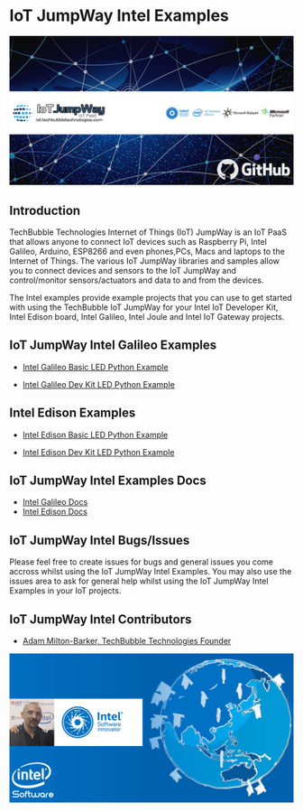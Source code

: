 # IoT JumpWay Intel Examples

![TechBubble IoT JumpWay Docs](images/main/IoT-Jumpway.jpg)  

## Introduction

TechBubble Technologies Internet of Things (IoT) JumpWay is an IoT PaaS that allows anyone to connect IoT devices such as Raspberry Pi, Intel Galileo, Arduino, ESP8266 and even phones,PCs, Macs and laptops to the Internet of Things. The various IoT JumpWay libraries and samples allow you to connect devices and sensors to the IoT JumpWay and control/monitor sensors/actuators and data to and from the devices.

The Intel examples provide example projects that you can use to get started with using the TechBubble IoT JumpWay for your Intel IoT Developer Kit, Intel Edison board, Intel Galileo, Intel Joule and Intel IoT Gateway projects.

## IoT JumpWay Intel Galileo Examples

- [Intel Galileo Basic LED Python Example](https://github.com/TechBubbleTechnologies/IoT-JumpWay-Intel-Examples/tree/master/Intel-Galileo/Basic-LED/Python "Intel Galileo Basic LED Python Example")

- [Intel Galileo Dev Kit LED Python Example](https://github.com/TechBubbleTechnologies/IoT-JumpWay-Intel-Examples/tree/master/Intel-Galileo/Dev-Kit-LED/Python "Intel Galileo Dev Kit LED Python Example")

## Intel Edison Examples

- [Intel Edison Basic LED Python Example](https://github.com/TechBubbleTechnologies/IoT-JumpWay-Intel-Examples/tree/master/Intel-Edison/Basic-LED/Python "Intel Edison Basic LED Python Example")

- [Intel Edison Dev Kit LED Python Example](https://github.com/TechBubbleTechnologies/IoT-JumpWay-Intel-Examples/tree/master/Intel-Edison/Dev-Kit-LED/Python "Intel Edison Dev Kit LED Python Example")

## IoT JumpWay Intel Examples Docs

- [Intel Galileo Docs](https://github.com/TechBubbleTechnologies/IoT-JumpWay-Intel-Examples/tree/master/Intel-Galileo/_DOCS "Intel Galileo Docs")
- [Intel Edison Docs](https://github.com/TechBubbleTechnologies/IoT-JumpWay-Intel-Examples/tree/master/Intel-Edison/_DOCS "Intel Edison Docs")

## IoT JumpWay Intel Bugs/Issues

Please feel free to create issues for bugs and general issues you come accross whilst using the IoT JumpWay Intel Examples. You may also use the issues area to ask for general help whilst using the IoT JumpWay Intel Examples in your IoT projects.

## IoT JumpWay Intel Contributors

- [Adam Milton-Barker, TechBubble Technologies Founder](https://github.com/AdamMiltonBarker "Adam Milton-Barker, TechBubble Technologies Founder")

![Adam Milton-Barker,  Intel Software Innovator](images/main/Intel-Software-Innovator.jpg)  